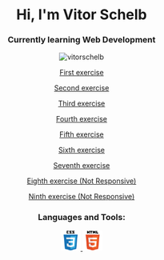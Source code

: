 <h1 align="center">Hi, I'm Vitor Schelb</h1>
<h3 align="center">Currently learning Web Development</h3>

<p align="center"> <img src="https://komarev.com/ghpvc/?username=vitorschelb&label=Profile%20views&color=0e75b6&style=flat" alt="vitorschelb" /> </p>
<p align="left">
</p>

<p align="center"> <a href="https://vitorschelb.github.io/html-css/desafios/d010corrigido/index.html"> First exercise</a>
<p align="center"> <a href="https://vitorschelb.github.io/html-css/desafios\d012corrigido\index.html"> Second exercise</a>
<p align="center"> <a href="https://vitorschelb.github.io/html-css/projects\window-to-the-past\index.html"> Third exercise</a>
<p align="center"> <a href="https://vitorschelb.github.io/html-css/projects\socials\index.html"> Fourth exercise</a>
<p align="center"> <a href="https://vitorschelb.github.io/html-css/projects/d013-login/index.html"> Fifth exercise</a>
<p align="center"> <a href="https://vitorschelb.github.io/html-css/flexcourse/f002/index.html"> Sixth exercise</a>
<p align="center"> <a href="https://vitorschelb.github.io/html-css/flexcourse/flexblog/index.html"> Seventh exercise</a>
<p align="center"> <a href="https://vitorschelb.github.io/html-css/flexcourse/funtechblog02/index.html"> Eighth exercise (Not Responsive)</a>
<p align="center"> <a href="https://vitorschelb.github.io/html-css/flexcourse/greenblog/index.html"> Ninth exercise (Not Responsive)</a>


<h3 align="center">Languages and Tools:</h3>
<p align="center"> <a href="https://www.w3schools.com/css/" target="_blank" rel="noreferrer"> <img src="https://raw.githubusercontent.com/devicons/devicon/master/icons/css3/css3-original-wordmark.svg" alt="css3" width="40" height="40"/> </a> <a href="https://www.w3.org/html/" target="_blank" rel="noreferrer"> <img src="https://raw.githubusercontent.com/devicons/devicon/master/icons/html5/html5-original-wordmark.svg" alt="html5" width="40" height="40"/> </a> </p>



